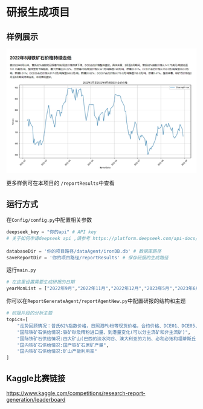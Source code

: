 # 研报生成项目

## 样例展示
![](assets/media/report-demo.png)

更多样例可在本项目的 `/reportResults`中查看

## 运行方式
在`Config/config.py`中配置相关参数

```python
deepseek_key = "你的api" # API key
# 关于如何申请deepseek api ,请参考 https://platform.deepseek.com/api-docs/zh-cn/

databaseDir = '你的项目路径/dataAgent/ironDB.db' # 数据库路径
saveReportDir = '你的项目路径/reportResults' # 保存研报的生成路径
```


运行`main.py`

```python
# 在这里设置需要生成研报的日期
yearMonList = ["2022年9月","2022年11月","2022年12月","2023年5月","2023年6月","2023年8月","2023年9月"]
```

你可以在`ReportGenerateAgent/reportAgentNew.py`中配置研报的结构和主题
```python
# 研报片段的分析主题
topics=[
    "走势回顾情况：普氏62%指数价格，日照港Pb粉等现货价格，合约价格、DCE01、DCE05、DCE07变化",
    "国际铁矿石供给情况:铁矿砂及精粉进口量、到港量变化(可以分主流矿和非主流矿)",
    "国际铁矿石供给情况:四大矿山(巴西的淡水河谷、澳大利亚的力拓、必和必拓和福蒂斯丘)年度年产量变动情况",
    "国内铁矿石供给情况:国产铁矿石原矿产量",
    "国内铁矿石供给情况:矿山产能利用率"
]
```

## Kaggle比赛链接
https://www.kaggle.com/competitions/research-report-generation/leaderboard